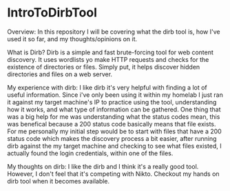 # IntroToDirbTool

Overview: In this repository I will be covering what the dirb tool is, how I've used it so far, and my thoughts/opinions on it.

What is Dirb?
Dirb is a simple and fast brute-forcing tool for web content discovery. It uses wordlists yo make HTTP requests and checks for the existence of directories or files. Simply put, it helps discover hidden directories and files on a web server. 

My experience with dirb: I like dirb it's very helpful with finding a lot of useful information. Since i've only been using it within my homelab I just ran it against my target machine's IP to practice using the tool, understanding how it works, and what type of information can be gathered. One thing that was a big help for me was understanding what the status codes mean, this was benefical because a 200 status code basically means that file exists. For me personally my initial step would be to start with files that have a 200 status code which makes the discovery process a bit easier, after running dirb against the my target machine and checking to see what files existed, I actually found the login credentials, within one of the files.

My thoughts on dirb: I like the dirb and I think it's a really good tool. However, I don't feel that it's competing with Nikto.
Checkout my hands on dirb tool when it becomes available.
